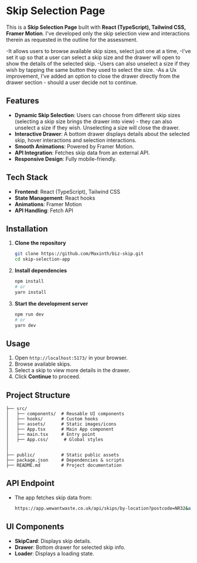 # Skip Selection Page

This is a **Skip Selection Page** built with **React (TypeScript), Tailwind CSS, Framer Motion**.
I've developed only the skip selection view and interactions therein as requested in the outline for the assessment.

-It allows users to browse available skip sizes, select just one at a time,
-I've set it up so that a user can select a skip size and the drawer will open to show the details of the selected skip.
-Users can also unselect a size if they wish by tapping the same button they used to select the size.
-As a Ux improvement, I've added an option to close the drawer directly from the drawer section - should a user decide not to continue.

## Features

- **Dynamic Skip Selection**: Users can choose from different skip sizes (selecting a skip size brings the drawer into view) - they can also unselect a size if they wish. Unselecting a size will close the drawer.
- **Interactive Drawer**: A bottom drawer displays details about the selected skip, hover interactions and selection interactions.
- **Smooth Animations**: Powered by Framer Motion.
- **API Integration**: Fetches skip data from an external API.
- **Responsive Design**: Fully mobile-friendly.

## Tech Stack

- **Frontend**: React (TypeScript), Tailwind CSS
- **State Management**: React hooks
- **Animations**: Framer Motion
- **API Handling**: Fetch API

## Installation

1. **Clone the repository**
   ```sh
   git clone https://github.com/Maxinth/biz-skip.git
   cd skip-selection-app
   ```
2. **Install dependencies**
   ```sh
   npm install
   # or
   yarn install
   ```
3. **Start the development server**
   ```sh
   npm run dev
   # or
   yarn dev
   ```

## Usage

1. Open `http://localhost:5173/` in your browser.
2. Browse available skips.
3. Select a skip to view more details in the drawer.
4. Click **Continue** to proceed.

## Project Structure

```
├── src/
│   ├── components/  # Reusable UI components
│   ├── hooks/       # Custom hooks
│   ├── assets/      # Static images/icons
│   ├── App.tsx      # Main App component
│   ├── main.tsx     # Entry point
│   ├── App.css/      # Global styles
│
│
├── public/          # Static public assets
├── package.json     # Dependencies & scripts
├── README.md        # Project documentation
```

## API Endpoint

- The app fetches skip data from:
  ```sh
  https://app.wewantwaste.co.uk/api/skips/by-location?postcode=NR32&area=Lowestoft
  ```

## UI Components

- **SkipCard**: Displays skip details.
- **Drawer**: Bottom drawer for selected skip info.
- **Loader**: Displays a loading state.
